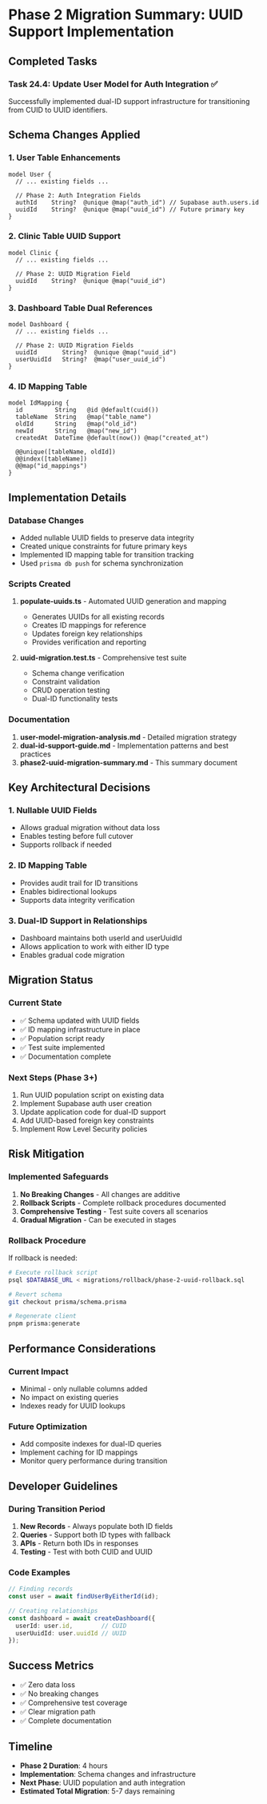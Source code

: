 # Phase 2 Migration Summary: UUID Support Implementation

## Completed Tasks

### Task 24.4: Update User Model for Auth Integration ✅

Successfully implemented dual-ID support infrastructure for transitioning from CUID to UUID identifiers.

## Schema Changes Applied

### 1. User Table Enhancements
```prisma
model User {
  // ... existing fields ...
  
  // Phase 2: Auth Integration Fields
  authId    String?  @unique @map("auth_id") // Supabase auth.users.id
  uuidId    String?  @unique @map("uuid_id") // Future primary key
}
```

### 2. Clinic Table UUID Support
```prisma
model Clinic {
  // ... existing fields ...
  
  // Phase 2: UUID Migration Field
  uuidId    String?  @unique @map("uuid_id")
}
```

### 3. Dashboard Table Dual References
```prisma
model Dashboard {
  // ... existing fields ...
  
  // Phase 2: UUID Migration Fields
  uuidId       String?  @unique @map("uuid_id")
  userUuidId   String?  @map("user_uuid_id")
}
```

### 4. ID Mapping Table
```prisma
model IdMapping {
  id         String   @id @default(cuid())
  tableName  String   @map("table_name")
  oldId      String   @map("old_id")
  newId      String   @map("new_id")
  createdAt  DateTime @default(now()) @map("created_at")
  
  @@unique([tableName, oldId])
  @@index([tableName])
  @@map("id_mappings")
}
```

## Implementation Details

### Database Changes
- Added nullable UUID fields to preserve data integrity
- Created unique constraints for future primary keys
- Implemented ID mapping table for transition tracking
- Used `prisma db push` for schema synchronization

### Scripts Created
1. **populate-uuids.ts** - Automated UUID generation and mapping
   - Generates UUIDs for all existing records
   - Creates ID mappings for reference
   - Updates foreign key relationships
   - Provides verification and reporting

2. **uuid-migration.test.ts** - Comprehensive test suite
   - Schema change verification
   - Constraint validation
   - CRUD operation testing
   - Dual-ID functionality tests

### Documentation
1. **user-model-migration-analysis.md** - Detailed migration strategy
2. **dual-id-support-guide.md** - Implementation patterns and best practices
3. **phase2-uuid-migration-summary.md** - This summary document

## Key Architectural Decisions

### 1. Nullable UUID Fields
- Allows gradual migration without data loss
- Enables testing before full cutover
- Supports rollback if needed

### 2. ID Mapping Table
- Provides audit trail for ID transitions
- Enables bidirectional lookups
- Supports data integrity verification

### 3. Dual-ID Support in Relationships
- Dashboard maintains both userId and userUuidId
- Allows application to work with either ID type
- Enables gradual code migration

## Migration Status

### Current State
- ✅ Schema updated with UUID fields
- ✅ ID mapping infrastructure in place
- ✅ Population script ready
- ✅ Test suite implemented
- ✅ Documentation complete

### Next Steps (Phase 3+)
1. Run UUID population script on existing data
2. Implement Supabase auth user creation
3. Update application code for dual-ID support
4. Add UUID-based foreign key constraints
5. Implement Row Level Security policies

## Risk Mitigation

### Implemented Safeguards
1. **No Breaking Changes** - All changes are additive
2. **Rollback Scripts** - Complete rollback procedures documented
3. **Comprehensive Testing** - Test suite covers all scenarios
4. **Gradual Migration** - Can be executed in stages

### Rollback Procedure
If rollback is needed:
```bash
# Execute rollback script
psql $DATABASE_URL < migrations/rollback/phase-2-uuid-rollback.sql

# Revert schema
git checkout prisma/schema.prisma

# Regenerate client
pnpm prisma:generate
```

## Performance Considerations

### Current Impact
- Minimal - only nullable columns added
- No impact on existing queries
- Indexes ready for UUID lookups

### Future Optimization
- Add composite indexes for dual-ID queries
- Implement caching for ID mappings
- Monitor query performance during transition

## Developer Guidelines

### During Transition Period
1. **New Records** - Always populate both ID fields
2. **Queries** - Support both ID types with fallback
3. **APIs** - Return both IDs in responses
4. **Testing** - Test with both CUID and UUID

### Code Examples
```typescript
// Finding records
const user = await findUserByEitherId(id);

// Creating relationships
const dashboard = await createDashboard({
  userId: user.id,        // CUID
  userUuidId: user.uuidId // UUID
});
```

## Success Metrics

- ✅ Zero data loss
- ✅ No breaking changes
- ✅ Comprehensive test coverage
- ✅ Clear migration path
- ✅ Complete documentation

## Timeline

- **Phase 2 Duration**: 4 hours
- **Implementation**: Schema changes and infrastructure
- **Next Phase**: UUID population and auth integration
- **Estimated Total Migration**: 5-7 days remaining
